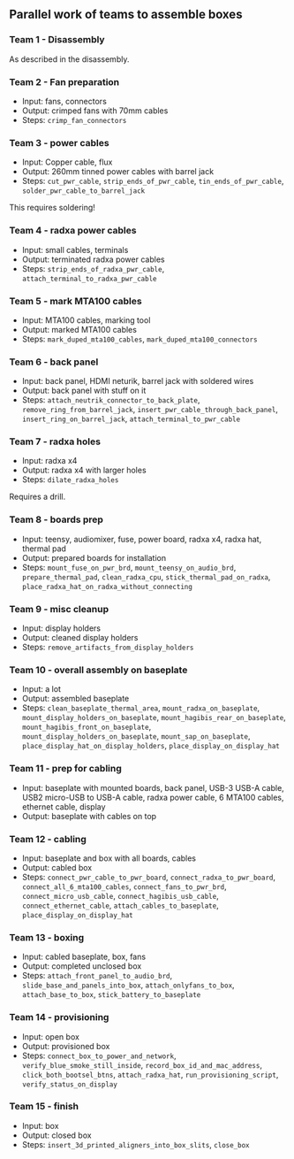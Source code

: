 ## Parallel work of teams to assemble boxes

### Team 1 - Disassembly

As described in the disassembly.

### Team 2 - Fan preparation

- Input: fans, connectors
- Output: crimped fans with 70mm cables
- Steps: `crimp_fan_connectors`

### Team 3 - power cables

- Input: Copper cable, flux
- Output: 260mm tinned power cables with barrel jack
- Steps: `cut_pwr_cable`, `strip_ends_of_pwr_cable`, `tin_ends_of_pwr_cable`, `solder_pwr_cable_to_barrel_jack`
 
This requires soldering!

### Team 4 - radxa power cables

- Input: small cables, terminals
- Output: terminated radxa power cables
- Steps: `strip_ends_of_radxa_pwr_cable`, `attach_terminal_to_radxa_pwr_cable`

### Team 5 - mark MTA100 cables

- Input: MTA100 cables, marking tool
- Output: marked MTA100 cables
- Steps: `mark_duped_mta100_cables`, `mark_duped_mta100_connectors`

### Team 6 - back panel

- Input: back panel, HDMI neturik, barrel jack with soldered wires
- Output: back panel with stuff on it
- Steps: `attach_neutrik_connector_to_back_plate`, `remove_ring_from_barrel_jack`, `insert_pwr_cable_through_back_panel`, `insert_ring_on_barrel_jack`, `attach_terminal_to_pwr_cable`

### Team 7 - radxa holes

- Input: radxa x4
- Output: radxa x4 with larger holes
- Steps: `dilate_radxa_holes`

Requires a drill.

### Team 8 - boards prep

- Input: teensy, audiomixer, fuse, power board, radxa x4, radxa hat, thermal pad
- Output: prepared boards for installation
- Steps: `mount_fuse_on_pwr_brd`, `mount_teensy_on_audio_brd`, `prepare_thermal_pad`, `clean_radxa_cpu`, `stick_thermal_pad_on_radxa`, `place_radxa_hat_on_radxa_without_connecting`

### Team 9 - misc cleanup

- Input: display holders
- Output: cleaned display holders
- Steps: `remove_artifacts_from_display_holders`

### Team 10 - overall assembly on baseplate

- Input: a lot
- Output: assembled baseplate
- Steps: `clean_baseplate_thermal_area`, `mount_radxa_on_baseplate`, `mount_display_holders_on_baseplate`, `mount_hagibis_rear_on_baseplate`, `mount_hagibis_front_on_baseplate`, `mount_display_holders_on_baseplate`, `mount_sap_on_baseplate`, `place_display_hat_on_display_holders`, `place_display_on_display_hat`

### Team 11 - prep for cabling

- Input: baseplate with mounted boards, back panel, USB-3 USB-A cable, USB2 micro-USB to USB-A cable, radxa power cable, 6 MTA100 cables, ethernet cable, display
- Output: baseplate with cables on top

### Team 12 - cabling

- Input: baseplate and box with all boards, cables
- Output: cabled box
- Steps: `connect_pwr_cable_to_pwr_board`, `connect_radxa_to_pwr_board`, `connect_all_6_mta100_cables`, `connect_fans_to_pwr_brd`, `connect_micro_usb_cable`, `connect_hagibis_usb_cable`, `connect_ethernet_cable`, `attach_cables_to_baseplate`, `place_display_on_display_hat`

### Team 13 - boxing

- Input: cabled baseplate, box, fans
- Output: completed unclosed box
- Steps: `attach_front_panel_to_audio_brd`, `slide_base_and_panels_into_box`, `attach_onlyfans_to_box`, `attach_base_to_box`, `stick_battery_to_baseplate`

### Team 14 - provisioning

- Input: open box
- Output: provisioned box
- Steps: `connect_box_to_power_and_network`, `verify_blue_smoke_still_inside`, `record_box_id_and_mac_address`, `click_both_bootsel_btns`, `attach_radxa_hat`, `run_provisioning_script`, `verify_status_on_display`

### Team 15 - finish

- Input: box
- Output: closed box
- Steps: `insert_3d_printed_aligners_into_box_slits`, `close_box`

